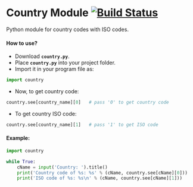 # Country Module    [![Build Status](https://travis-ci.org/H-Darji/country-module.svg?branch=master)](https://travis-ci.org/H-Darji/country-module)
Python module for country codes with ISO codes.

#### How to use?

- Download **`country.py`**.
- Place **`country.py`** into your project folder.
- Import it in your program file as:
```python
import country
```
- Now, to get country code:
```python
country.see[country_name][0]   # pass '0' to get country code
```
- To get country ISO code:
```python
country.see[country_name][1]   # pass '1' to get ISO code
```

#### Example:

```python
import country

while True:
    cName = input('Country: ').title()
    print('Country code of %s: %s' % (cName, country.see[cName][0]))
    print('ISO code of %s: %s\n' % (cName, country.see[cName][1]))
```

